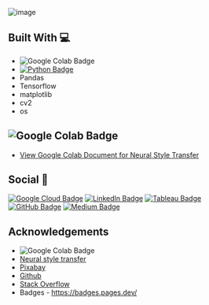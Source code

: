 
![image](https://user-images.githubusercontent.com/96287600/182017976-a23bd826-007a-49aa-9d5d-23df376b4149.png)

## Built With 💻

- ![Google Colab Badge](https://img.shields.io/badge/Google%20Colab-F9AB00?logo=googlecolab&logoColor=fff&style=flat)
- [![Python Badge](https://img.shields.io/badge/Python-3776AB?logo=python&logoColor=fff&style=flat)](https://www.python.org/)
- Pandas
- Tensorflow
- matplotlib
- cv2
- os



## ![Google Colab Badge](https://img.shields.io/badge/Google%20Colab-F9AB00?logo=googlecolab&logoColor=fff&style=flat)

- [View Google Colab Document for Neural Style Transfer](https://github.com/abdrauf26/Neural-Style-Transfer/blob/main/Learning_Code_TensorFlow_Neural_Style_Transfer.ipynb)

## Social 📧 

[![Google Cloud Badge](https://img.shields.io/badge/Google%20Cloud-4285F4?logo=googlecloud&logoColor=fff&style=flat)](https://www.cloudskillsboost.google/public_profiles/c2ff4f8e-4f42-4380-b038-73104c7d98fc) [![LinkedIn Badge](https://img.shields.io/badge/LinkedIn-0A66C2?logo=linkedin&logoColor=fff&style=flat)](https://www.linkedin.com/in/raufyusope/) [![Tableau Badge](https://img.shields.io/badge/Tableau-E97627?logo=tableau&logoColor=fff&style=flat)](https://public.tableau.com/app/profile/mohamed.abdul.rauf) [![GitHub Badge](https://img.shields.io/badge/GitHub-181717?logo=github&logoColor=fff&style=flat)](https://github.com/abdrauf26) [![Medium Badge](https://img.shields.io/badge/Medium-000?logo=medium&logoColor=fff&style=flat)](https://medium.com/@rauf.yusope) 

## Acknowledgements

- ![Google Colab Badge](https://img.shields.io/badge/Google%20Colab-F9AB00?logo=googlecolab&logoColor=fff&style=flat)
- [Neural style transfer](https://www.tensorflow.org/tutorials/generative/style_transfer)
- [Pixabay](https://pixabay.com/)
- [Github](https://github.com/)
- [Stack Overflow](https://stackoverflow.com/)
- Badges - https://badges.pages.dev/
